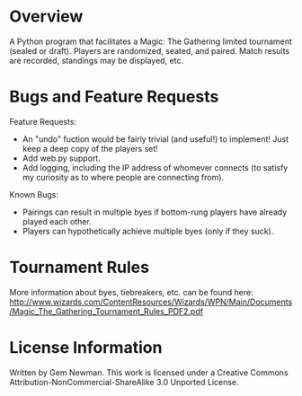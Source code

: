 Overview
========

A Python program that facilitates a Magic: The Gathering limited tournament (sealed or draft). Players are randomized, seated, and paired. Match results are recorded, standings may be displayed, etc.

Bugs and Feature Requests
=========================

Feature Requests:
* An "undo" fuction would be fairly trivial (and useful!) to implement! Just keep a deep copy of the players set!
* Add web.py support.
* Add logging, including the IP address of whomever connects (to satisfy my curiosity as to where people are connecting from).

Known Bugs:
* Pairings can result in multiple byes if bottom-rung players have already played each other.
* Players can hypothetically achieve multiple byes (only if they suck).

Tournament Rules
================

More information about byes, tiebreakers, etc. can be found here:
http://www.wizards.com/ContentResources/Wizards/WPN/Main/Documents/Magic_The_Gathering_Tournament_Rules_PDF2.pdf

License Information
===================

Written by Gem Newman. This work is licensed under a Creative Commons Attribution-NonCommercial-ShareAlike 3.0 Unported License.
